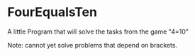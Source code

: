 # FourEqualsTen

A little Program that will solve the tasks from the game "4=10"

Note: cannot yet solve problems that depend on brackets.
